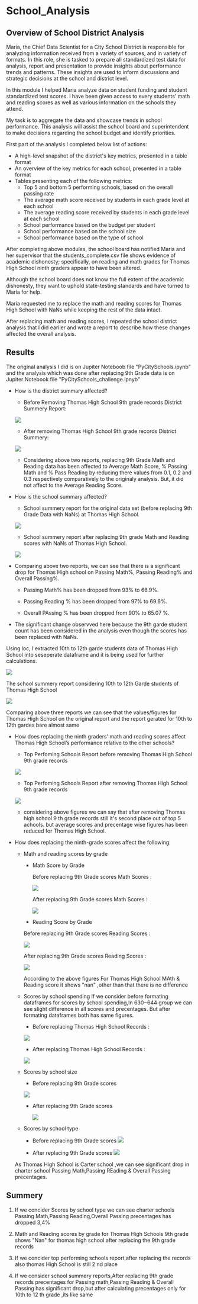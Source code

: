 # School_Analysis

## Overview of School District Analysis

Maria, the Chief Data Scientist for a City School District is responsible for analyzing information received from a variety of sources, and in variety of formats. In this role, she is tasked to prepare all standardized test data for analysis, report and presentation to provide insights about performance trends and patterns. These insights are used to inform discussions and strategic decisions at the school and district level.

In this module I helped Maria analyze data on student funding and student standardized test scores. I have been given access to every students’ math and reading scores as well as various information on the schools they attend.

My task is to aggregate the data and showcase trends in school performance. This analysis will assist the school board and superintendent to make decisions regarding the school budget and identify priorities.

First part of the analysis I completed below list of actions:
- A high-level snapshot of the district's key metrics, presented in a table format
- An overview of the key metrics for each school, presented in a table format
- Tables presenting each of the following metrics:
  - Top 5 and bottom 5 performing schools, based on the overall passing rate
  - The average math score received by students in each grade level at each school
  - The average reading score received by students in each grade level at each school
  - School performance based on the budget per student
  - School performance based on the school size 
  - School performance based on the type of school
 
After completing above modules, the school board has notified Maria and her supervisor that the students_complete.csv file shows evidence of academic dishonesty; specifically, on reading and math grades for Thomas High School ninth graders appear to have been altered. 

Although the school board does not know the full extent of the academic dishonesty, they want to uphold state-testing standards and have turned to Maria for help. 

Maria requested me to replace the math and reading scores for Thomas High School with NaNs while keeping the rest of the data intact. 

After replacing math and reading scores, I repeated the school district analysis that I did earlier and wrote a report to describe how these changes affected the overall analysis.

## Results
The original analysis I did is on Jupiter Noteboob file "PyCitySchools.ipynb" and the analysis which was done after replacing  9th Grade data is on Jupiter Notebook file "PyCitySchools_challenge.ipnyb"

- How is the district summary affected?

  - Before Removing Thomas High School 9th grade records District Summery Report:
 
   ![](Resources/District_summery.PNG)
   - After removing Thomas High School 9th grade records District Summery:
   
   ![](Resources/Repeated_District_summery.PNG)
   
   - Considering above two reports, replacing 9th Grade Math and Reading data has been affected to Average Math Score, % Passing Math and % Pass Reading by reducing there values from 0.1, 0.2 and 0.3 respectively comparatively to the originaly analysis. But, it did not affect to the Average Reading Score.    

- How is the school summary affected?

  - School summery  report for the original data set (before replacing 9th Grade Data with NaNs) at Thomas High School.
  
  ![](Resources/HighstPerSchoolsbefRepeat.PNG)
  
  -  School summery report after replacing 9th grade Math and Reading scores with NaNs of Thomas High School.
 
  ![](Resources/PerSchoolSummerybefRepeating.PNG)
  
 - Comparing above two reports, we can see that there is a significant drop  for Thomas High school on  Passing Math%, Passing Reading% and Overall Passing%.
    
   - Passing Math% has been dropped  from 93% to 66.9%.
   
   - Passing Reading % has been dropped from 97% to 69.6%.
 
   - Overall PAssing % has been dropped from 90% to 65.07 %.
   
 - The significant change observved here because the 9th garde student count has been considered in the analysis even though the scores has been replaced with NaNs.   
   

 Using loc, I extracted 10th to 12th garde students data of Thomas High School into seseperate dataframe and it is being used for further calculations.
 
 ![](Resources/THS10to12.PNG)
 
The school summery report considering 10th to 12th Garde students of Thomas High School

 ![](Resources/Thomas%20high%20school1012.PNG)
 
 Comparing above three reports we can see that the values/figures for Thomas High School on the original report and the report gerated for 10th to 12th gardes bare almost same
 

 - How does replacing the ninth graders’ math and reading scores affect Thomas High School’s performance relative to the other schools?
 
    - Top Perfoming Schools Report before removing Thomas High School 9th grade records
   
   ![](Resources/HighstPerSchoolsbefRepeat.PNG)
   
    - Top Perfoming Schools Report after removing Thomas High School 9th grade records
   
    ![](Resources/HighstPerSchoolsaftRepeat.PNG)
   
   - considering above figures we can say that after removing Thomas high school 9 th grade records still it's second place out of top 5 achools.
but average scores and precentage wise figures has been reduced for Thomas High School.

- How does replacing the ninth-grade scores affect the following:  

  - Math and reading scores by grade
  
    - Math Score by Grade
    
      Before replacing 9th Grade scores Math Scores :
      
      ![](Resources/MathScorebyGradebefore.PNG)   
     
      After replacing 9th Grade scores Math Scores :
     
      ![](Resources/mathScorebyGradeafter.PNG)
    
    - Reading Score by Grade
    
     Before replacing 9th Grade scores Reading Scores :
    
     ![](Resources/ReadingScorebyGradebefore.PNG)
    
     After replacing 9th Grade scores Reading Scores :
    
    ![](Resources/ReadingScorebyGradeafter.PNG)
    
    According to the above figures For Thomas High School MAth & Reading  score it shows "nan" ,other than that there is no difference
     
  - Scores by school spending
   If we consider before formating dataframes for scores by school spending,In $630-$644 group we can see slight difference in all scores and precentages.
   But after formating dataframes both has same figures.
   
    - Before replacing Thomas High School Records : 
    
     ![](Resources/spendingsummerybefformat.PNG)
     
    - After replacing Thomas High School Records :
    
     ![](Resources/spendingsummeryafterformat.PNG)
 
  - Scores by school size
   
    - Before replacing 9th Grade scores
   
     ![](Resources/schoolSizeSummerybef.PNG)
     
    - After replacing 9th Grade scores

      ![](Resources/schoolSizeSummeryaft.PNG)
  
  - Scores by school type
  
    - Before replacing 9th Grade scores
    ![](Resources/BefSchooltype.PNG)
    
    - After replacing 9th Grade scores
   ![](Resources/AftSchooltype.PNG)

  As Thomas High School is Carter school ,we can see significant drop in charter school Passing Math,Passing REading & Overall Passing precentages.
  
## Summery
 1) If we concider Scores by school type we can see charter schools Passing Math,Passing Reading,Overall Passing precentages has dropped 3,4%
 
 2) Math and Reading scores by grade for Thomas High Schools 9th grade shows "Nan" for thomas high school after replacing the 9th grade records
 
 3) If we concider top performing schools report,after replacing the records also thomas High School is still  2 nd place 

 4) If we consider school summery reports,After replacing 9th grade records precentages for Passing math,Passing Reading & Overall Passing has significant drop,but after calculating precentages only for 10th to 12 th grade ,its like same
